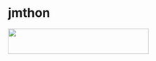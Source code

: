 # jmthon

<p align="left"><a href="https://heroku.com/deploy?template=https://github.com/z911x/roz"> <img src="https://img.shields.io/badge/Deploy%20To%20Heroku-purple?style=for-the-badge&logo=heroku" width="320" height="58.45"/></a></p>
